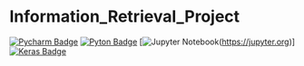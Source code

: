 # Information_Retrieval_Project

[![Pycharm Badge](https://img.shields.io/badge/PyCharm-000000.svg?&style=for-the-badge&logo=PyCharm&logoColor=white)](https://www.jetbrains.com/pycharm/)
[![Pyton Badge](https://img.shields.io/badge/Python-3776AB?style=for-the-badge&logo=python&logoColor=white)](https://www.python.org/downloads/release/python-3105/)
[![Jupyter Notebook](https://img.shields.io/badge/jupyter-%23FA0F00.svg?style=for-the-badge&logo=jupyter&logoColor=white)(https://jupyter.org)]
[![Keras Badge](https://img.shields.io/badge/Keras-FF0000?style=for-the-badge&logo=keras&logoColor=white)](https://keras.io)

